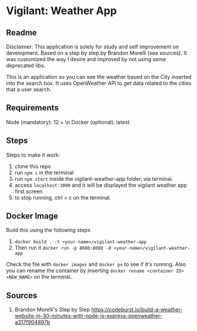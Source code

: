 # Vigilant: Weather App

Readme
--

Disclaimer: This application is solely for study and self improvement on development. Based on a step by step by Brandon Morelli (see sources). 
It was customized the way I desire and improved by not using some deprecated libs. 

This is an application so you can see the weather based on the City inserted into the search box. 
It uses OpenWeather API to get data related to the cities that a user search. 

Requirements
--

Node (mandatory): 12 + \n
Docker (optional): latest

Steps
--

Steps to make it work: 
1. clone this repo
2. run `npm i` in the terminal
3. run `npm start` inside the vigilant-weather-app folder, via terminal. 
4. access `localhost:3000` and it will be displayed the vigilant weather app first screen
5. to stop running, ctrl + c on the terminal. 

Docker Image
-- 
Build this using the following steps
1. `docker build . -t <your-name>/vigilant-weather-app`
2. Then run it `docker run -p 8080:8080 -d <your-name>/vigilant-weather-app`

Check the file with `docker images` and `docker ps` to see if it's running.
Also you can rename the container by inserting `docker rename <container ID> <NEW_NAME>` on the terminal. 


Sources
--
1. Brandon Morelli's Step by Step https://codeburst.io/build-a-weather-website-in-30-minutes-with-node-js-express-openweather-a317f904897b

